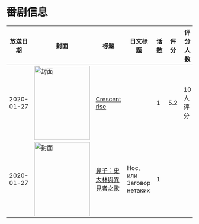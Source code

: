 # 番剧信息

|放送日期|封面|标题|日文标题|话数|评分|评分人数|
|---|---|---|---|---|---|---|
|2020-01-27|<img src="//lain.bgm.tv/pic/cover/c/8d/6a/392507_q46t2.jpg" alt="封面" style="width:150px;height:200px;object-fit:cover;">|[Crescent rise](https://bangumi.tv/subject/392507)||1|5.2|10人评分|
|2020-01-27|<img src="//lain.bgm.tv/pic/cover/c/d4/1f/453120_36RQJ.jpg" alt="封面" style="width:150px;height:200px;object-fit:cover;">|[鼻子：史太林與異見者之歌](https://bangumi.tv/subject/453120)|Нос, или Заговор нетаких|1|||
